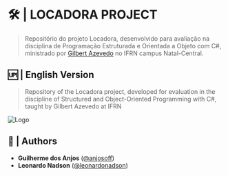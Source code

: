 # 🛠 | LOCADORA PROJECT
> Repositório do projeto Locadora, desenvolvido para avaliação na disciplina de Programação Estruturada e Orientada a Objeto com C#, ministrado por [Gilbert Azevedo]([https://github.com/Gilbert-Silva]) no IFRN campus Natal-Central.

## 🆙 | English Version
> Repository of the Locadora project, developed for evaluation in the discipline of Structured and Object-Oriented Programming with C#, taught by Gilbert Azevedo at IFRN


![Logo](https://imgur.com/dKVOzFV.png)



## 🚀 | Authors
>
- **Guilherme dos Anjos** ([@anjosoff]([https://www.github.com/octokatherine](https://github.com/anjosoff)))
- **Leonardo Nadson** ([@leonardonadson](https://github.com/leonardonadson))
